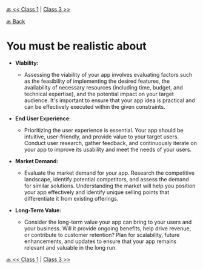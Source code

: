 [🔙 << Class 1](../01_Class/01_Class.md) | [Class 3 >>](../03_Class/03_Class.md)

[🔙 Back](../README.md)


# You must be realistic about
- **Viability:** 
  - Assessing the viability of your app involves evaluating factors such as the feasibility of implementing the desired features, the availability of necessary resources (including time, budget, and technical expertise), and the potential impact on your target audience. It's important to ensure that your app idea is practical and can be effectively executed within the given constraints.

- **End User Experience:** 
  - Prioritizing the user experience is essential. Your app should be intuitive, user-friendly, and provide value to your target users. Conduct user research, gather feedback, and continuously iterate on your app to improve its usability and meet the needs of your users.

- **Market Demand:** 
  - Evaluate the market demand for your app. Research the competitive landscape, identify potential competitors, and assess the demand for similar solutions. Understanding the market will help you position your app effectively and identify unique selling points that differentiate it from existing offerings.

- **Long-Term Value:** 
  - Consider the long-term value your app can bring to your users and your business. Will it provide ongoing benefits, help drive revenue, or contribute to customer retention? Plan for scalability, future enhancements, and updates to ensure that your app remains relevant and valuable in the long run.


[🔙 << Class 1](../01_Class/01_Class.md) | [Class 3 >>](../03_Class/03_Class.md)
